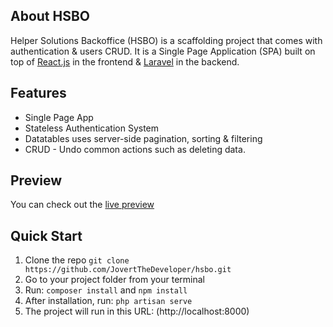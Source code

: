 ## About HSBO

Helper Solutions Backoffice (HSBO) is a scaffolding project that comes with authentication &
users CRUD. It is a Single Page Application (SPA) built on top of [React.js](https://reactjs.org/)
in the frontend & [Laravel](https://laravel.com) in the backend.

## Features

- Single Page App
- Stateless Authentication System
- Datatables uses server-side pagination, sorting & filtering
- CRUD - Undo common actions such as deleting data.

## Preview

You can check out the [live preview](https://hsbo.herokuapp.com)

## Quick Start

1. Clone the repo `git clone https://github.com/JovertTheDeveloper/hsbo.git`
2. Go to your project folder from your terminal
3. Run: `composer install` and `npm install`
4. After installation, run: `php artisan serve`
5. The project will run in this URL: (http://localhost:8000)

